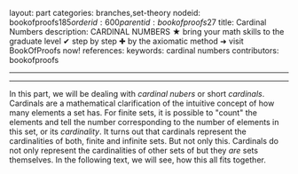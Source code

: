 layout: part
categories: branches,set-theory
nodeid: bookofproofs$185
orderid: 600
parentid: bookofproofs$27
title: Cardinal Numbers
description: CARDINAL NUMBERS ★ bring your math skills to the graduate level ✔ step by step ✚ by the axiomatic method ➜ visit BookOfProofs now!
references: 
keywords: cardinal numbers
contributors: bookofproofs

---


---

In this part, we will be dealing with _cardinal nubers_ or short _cardinals_. Cardinals are a mathematical clarification of the intuitive concept of how many elements a set has.  For finite sets, it is possible to "count" the elements and tell the number corresponding to the number of elements in this set, or its _cardinality_. It turns out that cardinals represent the cardinalities of both, finite and infinite sets. But not only this. Cardinals do not only represent the cardinalities of other sets of but they _are_ sets themselves. In the following text, we will see, how this all fits together.
